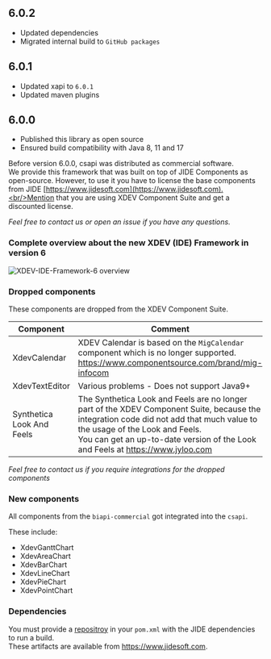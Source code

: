 ## 6.0.2
* Updated dependencies
* Migrated internal build to ``GitHub packages``

## 6.0.1
* Updated xapi to ``6.0.1``
* Updated maven plugins

## 6.0.0
* Published this library as open source
* Ensured build compatibility with Java 8, 11 and 17

Before version 6.0.0, csapi was distributed as commercial software.<br/>
We provide this framework that was built on top of JIDE Components as open-source. However, to use it you have to license the base components from JIDE [https://www.jidesoft.com](https://www.jidesoft.com).<br/>Mention that you are using XDEV Component Suite and get a discounted license.

*Feel free to contact us or open an issue if you have any questions.*

### Complete overview about the new XDEV (IDE) Framework in version 6
![XDEV-IDE-Framework-6 overview](https://user-images.githubusercontent.com/45384811/134640194-0b42a238-3c7e-402a-8b05-51419108dbbd.png)

### Dropped components
These components are dropped from the XDEV Component Suite.

| Component | Comment |
| -- | -- |
| XdevCalendar | XDEV Calendar is based on the ``MigCalendar`` component which is no longer supported.<br/> https://www.componentsource.com/brand/mig-infocom | 
| XdevTextEditor| Various problems - Does not support Java9+ |
| Synthetica Look And Feels | The Synthetica Look and Feels are no longer part of the XDEV Component Suite, because the integration code did not add that much value to the usage of the Look and Feels.<br/>You can get an up-to-date version of the Look and Feels at https://www.jyloo.com |

*Feel free to contact us if you require integrations for the dropped components*

### New components
All components from the ``biapi-commercial`` got integrated into the ``csapi``.

These include:
* XdevGanttChart
* XdevAreaChart
* XdevBarChart
* XdevLineChart
* XdevPieChart
* XdevPointChart


### Dependencies
You must provide a [repositroy](https://maven.apache.org/guides/mini/guide-multiple-repositories.html) in your `pom.xml` with the JIDE dependencies to run a build.<br/>
These artifacts are available from https://www.jidesoft.com.

